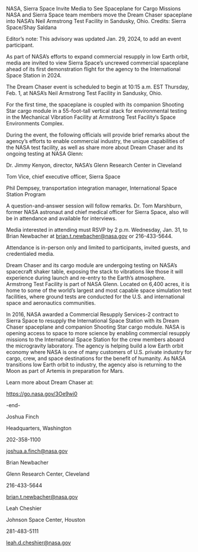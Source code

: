 NASA, Sierra Space Invite Media to See Spaceplane for Cargo Missions 
 NASA and Sierra Space team members move the Dream Chaser spaceplane into NASA’s Neil Armstrong Test Facility in Sandusky, Ohio. Credits: Sierra Space/Shay Saldana

Editor’s note: This advisory was updated Jan. 29, 2024, to add an event participant.

As part of NASA’s efforts to expand commercial resupply in low Earth orbit, media are invited to view Sierra Space’s uncrewed commercial spaceplane ahead of its first demonstration flight for the agency to the International Space Station in 2024.

The Dream Chaser event is scheduled to begin at 10:15 a.m. EST Thursday, Feb. 1, at NASA’s Neil Armstrong Test Facility in Sandusky, Ohio.

For the first time, the spaceplane is coupled with its companion Shooting Star cargo module in a 55-foot-tall vertical stack for environmental testing in the Mechanical Vibration Facility at Armstrong Test Facility’s Space Environments Complex.

During the event, the following officials will provide brief remarks about the agency’s efforts to enable commercial industry, the unique capabilities of the NASA test facility, as well as share more about Dream Chaser and its ongoing testing at NASA Glenn:

Dr. Jimmy Kenyon, director, NASA’s Glenn Research Center in Cleveland

Tom Vice, chief executive officer, Sierra Space

Phil Dempsey, transportation integration manager, International Space Station Program

A question-and-answer session will follow remarks. Dr. Tom Marshburn, former NASA astronaut and chief medical officer for Sierra Space, also will be in attendance and available for interviews.

Media interested in attending must RSVP by 2 p.m. Wednesday, Jan. 31, to Brian Newbacher at brian.t.newbacher@nasa.gov or 216-433-5644.

Attendance is in-person only and limited to participants, invited guests, and credentialed media.

Dream Chaser and its cargo module are undergoing testing on NASA’s spacecraft shaker table, exposing the stack to vibrations like those it will experience during launch and re-entry to the Earth’s atmosphere. Armstrong Test Facility is part of NASA Glenn. Located on 6,400 acres, it is home to some of the world’s largest and most capable space simulation test facilities, where ground tests are conducted for the U.S. and international space and aeronautics communities.

In 2016, NASA awarded a Commercial Resupply Services-2 contract to Sierra Space to resupply the International Space Station with its Dream Chaser spaceplane and companion Shooting Star cargo module. NASA is opening access to space to more science by enabling commercial resupply missions to the International Space Station for the crew members aboard the microgravity laboratory. The agency is helping build a low Earth orbit economy where NASA is one of many customers of U.S. private industry for cargo, crew, and space destinations for the benefit of humanity. As NASA transitions low Earth orbit to industry, the agency also is returning to the Moon as part of Artemis in preparation for Mars.

Learn more about Dream Chaser at:

https://go.nasa.gov/3Oe9wi0

-end-

Joshua Finch

Headquarters, Washington

202-358-1100

joshua.a.finch@nasa.gov

Brian Newbacher

Glenn Research Center, Cleveland

216-433-5644

brian.t.newbacher@nasa.gov

Leah Cheshier

Johnson Space Center, Houston

281-483-5111

leah.d.cheshier@nasa.gov